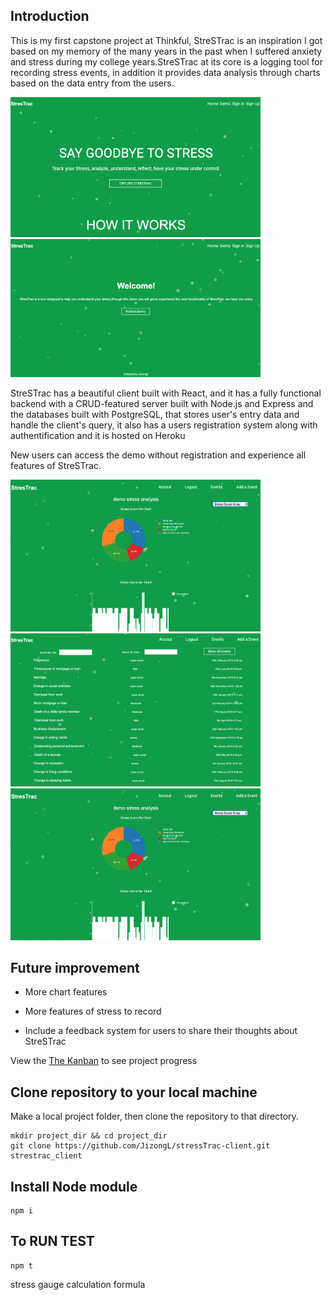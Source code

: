 ## Introduction
This is my first capstone project at Thinkful, StreSTrac is an inspiration I got based on my memory of the many years in the past when I suffered anxiety and stress during my college years.StreSTrac at its core is a logging tool for recording
stress events, in addition it provides data analysis through charts based on the data entry from the users. 

<div>
<img src='/src/assets/images/readme-demo-1.png' alt='chart_3' width='400px'/>
</div>

<div>
<img src='/src/assets/images/readme-demo-2.png' alt='chart_3' width='400px'/>
</div>

StreSTrac has a beautiful client built with React, and it has a fully functional backend with a CRUD-featured server built with Node.js and Express and the databases built with PostgreSQL, that stores user's entry data and handle the client's query, it also has a users registration system along with authentification and it is hosted on Heroku

New users can access the demo without registration and experience all features of StreSTrac. 

<div>
<img src='/src/assets/images/readme-demo-4.png' alt='chart_3' width='400px'/>
</div>

<div>
<img src='/src/assets/images/readme-demo-3.png' alt='chart_3' width='400px'/>
</div>

<div>
<img src='/src/assets/images/readme-demo-4.png' alt='chart_3' width='400px'/>
</div>



## Future improvement 
* More chart features

* More features of stress to record

* Include a feedback system for users to share their thoughts about StreSTrac





View the [The Kanban](https://github.com/JizongL/capstone-1-ideas/projects/3) to see project progress



## Clone repository to your local machine 

Make a local project folder, then clone the repository to that directory. 

```
mkdir project_dir && cd project_dir
git clone https://github.com/JizongL/stressTrac-client.git strestrac_client

```

## Install Node module

```
npm i

```

## To RUN TEST

```
npm t
```


stress gauge calculation formula 

<!-- \left(\sqrt{x}\right)^2 = x -->